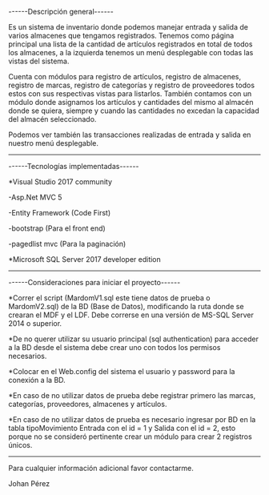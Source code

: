 ------Descripción general------

Es un sistema de inventario donde podemos manejar entrada y salida de varios almacenes que tengamos registrados. Tenemos como página principal una lista de la cantidad de artículos registrados en total de todos los almacenes, a la izquierda tenemos un menú desplegable con todas las vistas del sistema.

Cuenta con módulos para registro de artículos, registro de almacenes, registro de marcas, registro de categorías y registro de proveedores todos estos con sus respectivas vistas para listarlos. También contamos con un módulo donde asignamos los artículos y cantidades del mismo al almacén donde se quiera, siempre y cuando las cantidades no excedan la capacidad del almacén seleccionado.

Podemos ver también las transacciones realizadas de entrada y salida en nuestro menú desplegable.

----------------------------------------------------------------------------------------------------------------------------


------Tecnologías implementadas------

*Visual Studio 2017 community

   -Asp.Net MVC 5

   -Entity Framework (Code First)

   -bootstrap (Para el front end)

   -pagedlist mvc (Para la paginación)

*Microsoft SQL Server 2017 developer edition

----------------------------------------------------------------------------------------------------------------------------


------Consideraciones para iniciar el proyecto------

*Correr el script (MardomV1.sql este tiene datos de prueba o MardomV2.sql) de la BD (Base de Datos), modificando la ruta donde se crearan el MDF y el LDF. Debe correrse en una versión de MS-SQL Server 2014 o superior.

*De no querer utilizar su usuario principal (sql authentication) para acceder a la BD desde el sistema debe crear uno con todos los permisos necesarios.

*Colocar en el Web.config del sistema el usuario y password para la conexión a la BD.

*En caso de no utilizar datos de prueba debe registrar primero las marcas, categorías, proveedores, almacenes y artículos.

*En caso de no utilizar datos de prueba es necesario ingresar por BD en la tabla tipoMovimiento Entrada con el id = 1 y Salida con el id = 2, esto porque no se consideró pertinente crear un módulo para crear 2 registros únicos.

----------------------------------------------------------------------------------------------------------------------------

Para cualquier información adicional favor contactarme.

Johan Pérez



